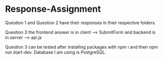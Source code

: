 # Response-Assignment

Question 1 and Question 2 have their responses in their respective folders.

Question 3 the frontend answer is in client --> SubmitForm and backend is in server --> api.js

Question 3 can be tested after installing packages with npm i and then npm run start-dev. Database I am using is PostgreSQL. 
